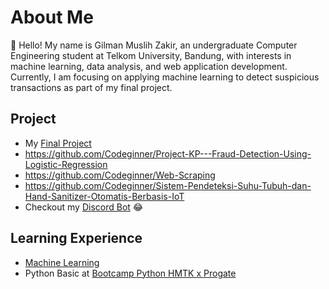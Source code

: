 # About Me

👋 Hello! My name is Gilman Muslih Zakir, an undergraduate Computer Engineering student at Telkom University, Bandung, with interests in machine learning, data analysis, and web application development. Currently, I am focusing on applying machine learning to detect suspicious transactions as part of my final project.

## Project
* My [Final Project] 
* https://github.com/Codeginner/Project-KP---Fraud-Detection-Using-Logistic-Regression
* https://github.com/Codeginner/Web-Scraping
* https://github.com/Codeginner/Sistem-Pendeteksi-Suhu-Tubuh-dan-Hand-Sanitizer-Otomatis-Berbasis-IoT
* Checkout my [Discord Bot] 😂

[Final Project]: https://replit.com/@Codeginner/FraudDetectionWebApp
[Discord Bot]: https://replit.com/@Codeginner/Badut-Project

## Learning Experience
* [Machine Learning] 
* Python Basic at [Bootcamp Python HMTK x Progate] 

[Bootcamp Python HMTK x Progate]: https://progate.com/dashboard/all_lessons?platform=web&state=completed 
[Machine Learning]: https://github.com/Codeginner/machine-learning-coursework

